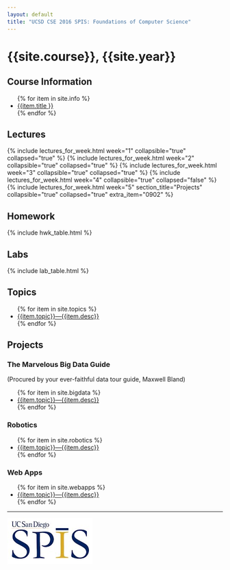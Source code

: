 ```yaml
---
layout: default
title: "UCSD CSE 2016 SPIS: Foundations of Computer Science"
---
```


# {{site.course}}, {{site.year}}

<div id="info" data-role="collapsible" data-collapsed="false">
<h2>Course Information</h2>
<ul>
{% for item in site.info %}
<li><a href="{{item.url}}"  data-ajax="false">{{item.title }}</a></li>
{% endfor %}
</ul>
</div>

<div data-role="collapsible" data-collapsed="false" markdown="0">
<h2 id="labs">Lectures</h2>
  {% include lectures_for_week.html week="1"
    collapsible="true" collapsed="true" %}
  {% include lectures_for_week.html week="2"
    collapsible="true" collapsed="true" %}
  {% include lectures_for_week.html week="3"
    collapsible="true" collapsed="true" %}
  {% include lectures_for_week.html week="4"
    collapsible="true" collapsed="false" %}
  {% include lectures_for_week.html week="5" section_title="Projects"
    collapsible="true" collapsed="true" extra_item="0902" %}
</div>

<div data-role="collapsible" data-collapsed="false">
<h2 id="homework">Homework</h2>
{% include hwk_table.html %}
</div>

<div data-role="collapsible" data-collapsed="false">
<h2 id="labs">Labs</h2>
{% include lab_table.html %}
</div>

<div data-role="collapsible" data-collapsed="false">
<h2 id="labs">Topics</h2>
 <ul>
 {% for item in site.topics %}
   <li><a href="{{item.url}}">{{item.topic}}&mdash;{{item.desc}}</a></li>
 {% endfor %}
 </ul>
</div>


<div data-role="collapsible" data-collapsed="false">
<h2 id="labs">Projects</h2>

 <div data-role="collapsible" data-collapsed="false">
 <h3>The Marvelous Big Data Guide</h3>
 <p>(Procured by your ever-faithful data tour guide, Maxwell Bland)</p>
 <ul>
 {% for item in site.bigdata %}
   <li><a href="{{item.url}}">{{item.topic}}&mdash;{{item.desc}}</a></li>
 {% endfor %}
 </ul>
 </div>

 <div data-role="collapsible" data-collapsed="false">
 <h3>Robotics</h3>
 <ul>
 {% for item in site.robotics %}
   <li><a href="{{item.url}}">{{item.topic}}&mdash;{{item.desc}}</a></li>
 {% endfor %}
 </ul>
 </div>
 
 <div data-role="collapsible" data-collapsed="false">
 <h3>Web Apps</h3>
 <ul>
 {% for item in site.webapps %}
   <li><a href="{{item.url}}">{{item.topic}}&mdash;{{item.desc}}</a></li>
 {% endfor %}
 </ul>
 </div>
 
</div>



----

![SPIS_logo](images/SPIS_logo.jpg)
